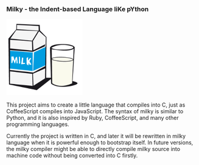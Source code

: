 ### Milky - the Indent-based Language liKe pYthon
<img src="milky.png" alt="Logo of Milky" width="200">

This project aims to create a little language that compiles into C, just as CoffeeScript compiles into JavaScript. The syntax of milky is similar to Python, and it is also inspired by Ruby, CoffeeScript, and many other programming languages.

Currently the project is written in C, and later it will be rewritten in milky language when it is powerful enough to bootstrap itself. In future versions, the milky compiler might be able to directly compile milky source into machine code without being converted into C firstly.

